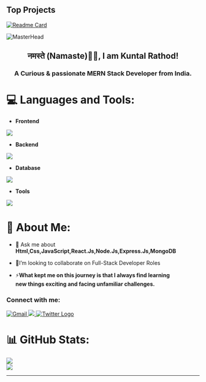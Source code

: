 ## Top Projects

[![Readme Card](https://github-readme-stats.vercel.app/api/pin/?username=KuntalRathod&repo=MovieHub&theme=tokyonight&description_lines_count=3)](https://github.com/KuntalRathod/MovieHub)


![MasterHead](https://user-images.githubusercontent.com/10498744/210012254-234538ff-d198-48aa-8964-37e6fd45d227.gif)

 <h2 align="center">नमस्ते (Namaste)🙏🏻, I am  Kuntal Rathod!</h2>

<h3 align="center">A Curious & passionate MERN Stack Developer from India.</h3>

# 💻 Languages and Tools:
- **Frontend**
<p align="left">
  <a href="https://skillicons.dev">
    <img src="https://skillicons.dev/icons?i=html,css,js,bootstrap,react,redux,tailwind" />
  </a>
</p>

- **Backend**
<p align="left">
  <a href="https://skillicons.dev">
    <img src="https://skillicons.dev/icons?i=nodejs,express,bun" />
  </a>
</p>

- **Database**
<p align="left">
  <a href="https://skillicons.dev">
    <img src="https://skillicons.dev/icons?i=mongodb" />
  </a>
</p>

<!--- DevOps
<p align="left">
  <a href="https://skillicons.dev">
    <img src="https://skillicons.dev/icons?i=aws,docker" />
  </a>
</p> -->

<!--- - **Backend As a Service**
<p align="left">
  <a href="https://skillicons.dev">
    <img src="https://skillicons.dev/icons?i=appwrite,firebase" />
  </a>
</p>  --->

- **Tools**
<p align="left">
  <a href="https://skillicons.dev">
    <img src="https://skillicons.dev/icons?i=git,github,vscode,postman,linux,vercel,vite,npm,restapi" />
  </a>
</p>

# 💫 About Me:                        
<!--  - 🌱 I’m currently learning **Docker** -->

- 💬 Ask me about **Html,Css,JavaScript,React.Js,Node.Js,Express.Js,MongoDB**

- 💫I’m looking to collaborate on Full-Stack Developer Roles

- ⚡**What kept me on this journey is that I always find learning <br> new things exciting and facing unfamiliar challenges.<br>**  

<h3>Connect with me: </h3>
<a href="mailto:kuntalrathod77@gmail.com">
    <img src="https://skillicons.dev/icons?i=gmail" alt="Gmail" />
</a>
  <a href="https://www.linkedin.com/in/kuntalrathod/">
    <img src="https://skillicons.dev/icons?i=linkedin" />
  </a>
  <a href="https://x.com/KuntalRathod77">
  <img src="https://skillicons.dev/icons?i=twitter" alt="Twitter Logo" />
</a>

# 📊 GitHub Stats:
![](https://github-readme-stats.vercel.app/api?username=kuntalrathod&theme=vue-dark&hide_border=true&include_all_commits=false&count_private=false)<br/>
![](https://github-readme-streak-stats.herokuapp.com/?user=kuntalrathod&theme=vue-dark&hide_border=true)<br/>

---


<!-- Proudly created with GPRM ( https://gprm.itsvg.in ) -->
